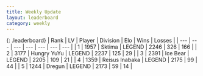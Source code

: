 ```yaml
---
title: Weekly Update
layout: leaderboard
category: weekly
---
```


{: .leaderboard}
| Rank | LV | Player | Division | Elo | Wins | Losses |
| --- | --- | --- | --- | --- | --- | --- |
| <span data-change="2">1</span> | 1957 | <span title="ID: 353063">Sktima</span> | LEGEND | <span data-change="58">2246</span> | <span data-change="39">326</span> | <span data-change="8">166</span> |
| <span data-change="0">2</span> | 3177 | <span title="ID: 164871">Hungry YuYu</span> | LEGEND | <span data-change="31">2237</span> | <span data-change="37">125</span> | <span data-change="11">29</span> |
| <span data-change="9">3</span> | 2391 | <span title="ID: 417840">Ice Bear</span> | LEGEND | <span data-change="105">2205</span> | <span data-change="59">109</span> | <span data-change="17">21</span> |
| <span data-change="19">4</span> | 1359 | <span title="ID: 451068">Reisus Inabaka</span> | LEGEND | <span data-change="141">2175</span> | <span data-change="50">99</span> | <span data-change="16">44</span> |
| <span data-change="-1">5</span> | 1244 | <span title="ID: 337810">Dregun</span> | LEGEND | <span data-change="39">2173</span> | <span data-change="10">59</span> | <span data-change="2">14</span> |